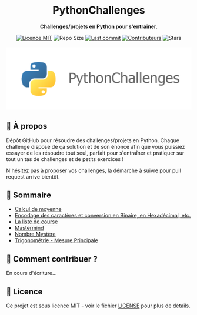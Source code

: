 <h1 align="center">PythonChallenges</h1>

<p align="center">
  <strong>Challenges/projets en Python pour s'entrainer.</strong>
</p>

<p align="center">
  <a href="./LICENSE"><img src="https://img.shields.io/badge/licence-MIT-blue.svg" alt="Licence MIT"/></a>
  <img src="https://img.shields.io/github/repo-size/Divlo/PythonChallenges" alt="Repo Size">
  <a href="https://github.com/Divlo/PythonChallenges/commits/master"><img src="https://img.shields.io/github/last-commit/Divlo/PythonChallenges" alt="Last commit"></a>
  <a href="https://github.com/Divlo/PythonChallenges/graphs/contributors"><img src="https://img.shields.io/github/contributors/Divlo/PythonChallenges" alt="Contributeurs"></a>
  <img src="https://img.shields.io/github/stars/Divlo/PythonChallenges?style=social" alt="Stars">
  <br> <br>
  <img src="./PythonChallenges.svg" alt="Python"/>
</p>


## 🐍 À propos
Dépôt GitHub pour résoudre des challenges/projets en Python.
Chaque challenge dispose de ça solution et de son énoncé afin que vous puissiez essayer de les résoudre tout seul, parfait pour s'entraîner et pratiquer sur tout un tas de challenges et de petits exercices !

N'hésitez pas à proposer vos challenges, la démarche à suivre pour pull request arrive bientôt.

## 📖 Sommaire
- [Calcul de moyenne](./Calcul_de_moyenne)
- [Encodage des caractères et conversion en Binaire, en Hexadécimal, etc.](./Encodage_caractere)
- [La liste de course](./La_liste_de_course)
- [Mastermind](./Mastermind)
- [Nombre Mystère](./Nombre_mystere)
- [Trigonométrie - Mesure Principale](./Trigonometrie_Mesure_Principale)


## 🚀 Comment contribuer ? 

En cours d'écriture...

## 📄 Licence

Ce projet est sous licence MIT - voir le fichier [LICENSE](./LICENSE) pour plus de détails.
